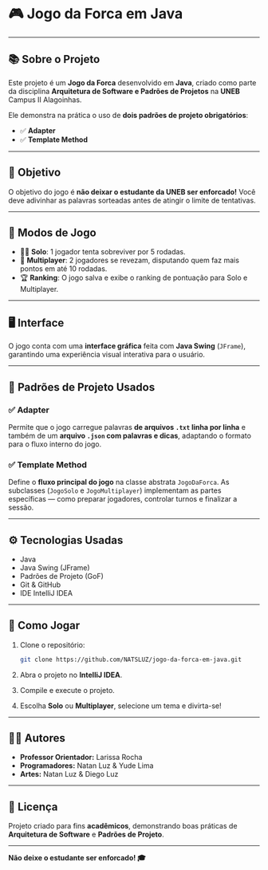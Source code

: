 # 🎮 Jogo da Forca em Java

---

## 📚 Sobre o Projeto

Este projeto é um **Jogo da Forca** desenvolvido em **Java**, criado como parte da disciplina **Arquitetura de Software e Padrões de Projetos** na **UNEB** Campus II Alagoinhas.

Ele demonstra na prática o uso de **dois padrões de projeto obrigatórios**:
- ✅ **Adapter**
- ✅ **Template Method**

---

## 🎯 Objetivo

O objetivo do jogo é **não deixar o estudante da UNEB ser enforcado!**
Você deve adivinhar as palavras sorteadas antes de atingir o limite de tentativas.

---

## 👥 Modos de Jogo

- 🧑‍💻 **Solo**: 1 jogador tenta sobreviver por 5 rodadas.
- 👥 **Multiplayer**: 2 jogadores se revezam, disputando quem faz mais pontos em até 10 rodadas.
- 🏆 **Ranking**: O jogo salva e exibe o ranking de pontuação para Solo e Multiplayer.

---

## 🖥️ Interface

O jogo conta com uma **interface gráfica** feita com **Java Swing** (`JFrame`), garantindo uma experiência visual interativa para o usuário.

---

## 🔗 Padrões de Projeto Usados

### ✅ Adapter
Permite que o jogo carregue palavras **de arquivos `.txt` linha por linha** e também de um **arquivo `.json` com palavras e dicas**, adaptando o formato para o fluxo interno do jogo.

### ✅ Template Method
Define o **fluxo principal do jogo** na classe abstrata `JogoDaForca`.
As subclasses (`JogoSolo` e `JogoMultiplayer`) implementam as partes específicas — como preparar jogadores, controlar turnos e finalizar a sessão.

---

## ⚙️ Tecnologias Usadas

- Java
- Java Swing (JFrame)
- Padrões de Projeto (GoF)
- Git & GitHub
- IDE IntelliJ IDEA

---

## 🚀 Como Jogar

1. Clone o repositório:
   ```bash
   git clone https://github.com/NATSLUZ/jogo-da-forca-em-java.git
   ```

2. Abra o projeto no **IntelliJ IDEA**.

3. Compile e execute o projeto.

4. Escolha **Solo** ou **Multiplayer**, selecione um tema e divirta-se!

---

## 👨‍🏫 Autores

- **Professor Orientador:** Larissa Rocha
- **Programadores:** Natan Luz & Yude Lima
- **Artes:** Natan Luz & Diego Luz

---

## 📖 Licença

Projeto criado para fins **acadêmicos**, demonstrando boas práticas de **Arquitetura de Software** e **Padrões de Projeto**.

---

**Não deixe o estudante ser enforcado! 🎓**
